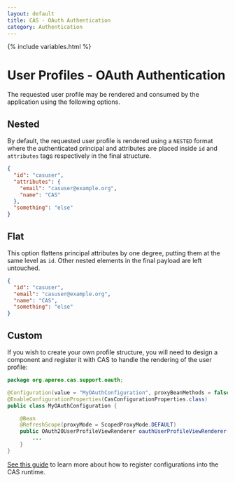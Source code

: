 ```yaml
---
layout: default
title: CAS - OAuth Authentication
category: Authentication
---
```

{% include variables.html %}


# User Profiles - OAuth Authentication

The requested user profile may be rendered and consumed by the application using the following options.

## Nested

By default, the requested user profile is rendered using a `NESTED` format where 
the authenticated principal and attributes are placed inside `id` and `attributes` tags 
respectively in the final structure.

```json
{
  "id": "casuser",
  "attributes": {
    "email": "casuser@example.org",
    "name": "CAS"
  },
  "something": "else"
}
```

## Flat

This option flattens principal attributes by one degree, putting them 
at the same level as `id`. Other nested elements in the final payload are left untouched.

```json
{
  "id": "casuser",
  "email": "casuser@example.org",
  "name": "CAS",
  "something": "else"
}
```

## Custom

If you wish to create your own profile structure, you will need to 
design a component and register it with CAS to handle the rendering of the user profile:

```java
package org.apereo.cas.support.oauth;

@Configuration(value = "MyOAuthConfiguration", proxyBeanMethods = false)
@EnableConfigurationProperties(CasConfigurationProperties.class)
public class MyOAuthConfiguration {

    @Bean
    @RefreshScope(proxyMode = ScopedProxyMode.DEFAULT)
    public OAuth20UserProfileViewRenderer oauthUserProfileViewRenderer() {
        ...
    }
}
```

[See this guide](../configuration/Configuration-Management-Extensions.html) to learn more about 
how to register configurations into the CAS runtime.
